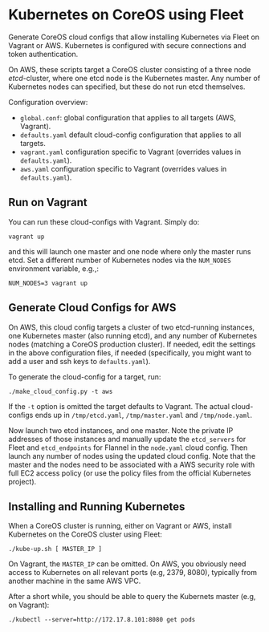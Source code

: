 # Kubernetes on CoreOS using Fleet #

Generate CoreOS cloud configs that allow installing Kubernetes via
Fleet on Vagrant or AWS. Kubernetes is configured with secure
connections and token authentication.

On AWS, these scripts target a CoreOS cluster consisting of a three
node *etcd*-cluster, where one etcd node is the Kubernetes master. Any
number of Kubernetes nodes can specified, but these do not run etcd
themselves.

Configuration overview:

- `global.conf`: global configuration that applies to all targets
(AWS, Vagrant).
- `defaults.yaml` default cloud-config configuration that applies to
all targets.
- `vagrant.yaml` configuration specific to Vagrant (overrides values
in `defaults.yaml`).
- `aws.yaml` configuration specific to Vagrant (overrides values
in `defaults.yaml`).

## Run on Vagrant ##

You can run these cloud-configs with Vagrant. Simply do:

    vagrant up

and this will launch one master and one node where only the master
runs etcd. Set a different number of Kubernetes nodes via the
`NUM_NODES` environment variable, e.g.,:

    NUM_NODES=3 vagrant up

## Generate Cloud Configs for AWS ##

On AWS, this cloud config targets a cluster of two etcd-running
instances, one Kubernetes master (also running etcd), and any number
of Kubernetes nodes (matching a CoreOS production cluster). If needed,
edit the settings in the above configuration files, if needed
(specifically, you might want to add a user and ssh keys to
`defaults.yaml`).

To generate the cloud-config for a target, run:

    ./make_cloud_config.py -t aws

If the `-t` option is omitted the target defaults to Vagrant. The
actual cloud-configs ends up in `/tmp/etcd.yaml`, `/tmp/master.yaml`
and `/tmp/node.yaml`.

Now launch two etcd instances, and one master. Note the private IP
addresses of those instances and manually update the `etcd_servers`
for Fleet and `etcd_endpoints` for Flannel in the `node.yaml` cloud
config. Then launch any number of nodes using the updated cloud
config. Note that the master and the nodes need to be associated with
a AWS security role with full EC2 access policy (or use the policy
files from the official Kubernetes project).

## Installing and Running Kubernetes ##

When a CoreOS cluster is running, either on Vagrant or AWS, install
Kubernetes on the CoreOS cluster using Fleet:

    ./kube-up.sh [ MASTER_IP ]

On Vagrant, the `MASTER_IP` can be omitted. On AWS, you obviously need
access to Kubernetes on all relevant ports (e.g, 2379, 8080),
typically from another machine in the same AWS VPC.

After a short while, you should be able to query the Kubernets master
(e.g, on Vagrant):

    ./kubectl --server=http://172.17.8.101:8080 get pods
